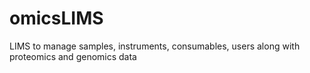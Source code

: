 # omicsLIMS
LIMS to manage samples, instruments, consumables, users along with proteomics and genomics data
